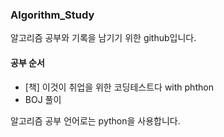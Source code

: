 ### Algorithm_Study

알고리즘 공부와 기록을 남기기 위한 github입니다.

#### 공부 순서

* [책] 이것이 취업을 위한 코딩테스트다 with phthon
* BOJ 풀이 


알고리즘 공부 언어로는 python을 사용합니다.
